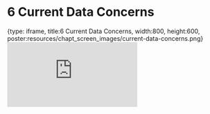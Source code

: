 # 6 Current Data Concerns
 
{type: iframe, title:6 Current Data Concerns, width:800, height:600, poster:resources/chapt_screen_images/current-data-concerns.png}
![](https://jhudatascience.org/Ethical_Data_Handling_for_Cancer_Research/no_toc/current-data-concerns.html)
 

 
